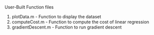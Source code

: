 User-Built Function files
1. plotData.m - Function to display the dataset
1. computeCost.m - Function to compute the cost of linear regression
1. gradientDescent.m - Function to run gradient descent

